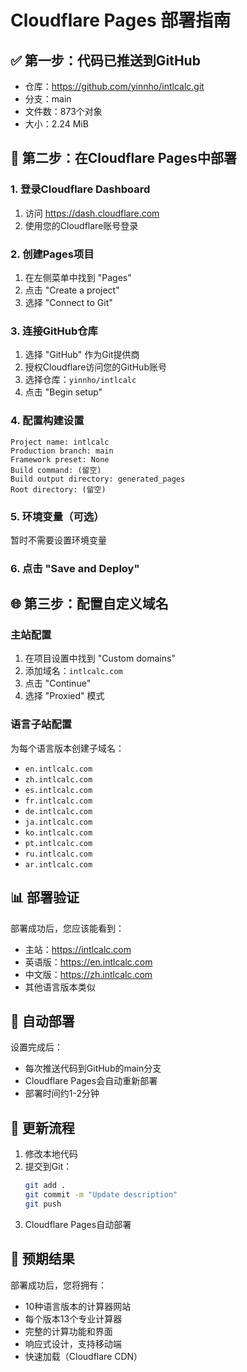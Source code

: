 # Cloudflare Pages 部署指南

## ✅ 第一步：代码已推送到GitHub
- 仓库：https://github.com/yinnho/intlcalc.git
- 分支：main
- 文件数：873个对象
- 大小：2.24 MiB

## 🚀 第二步：在Cloudflare Pages中部署

### 1. 登录Cloudflare Dashboard
1. 访问 https://dash.cloudflare.com
2. 使用您的Cloudflare账号登录

### 2. 创建Pages项目
1. 在左侧菜单中找到 "Pages"
2. 点击 "Create a project"
3. 选择 "Connect to Git"

### 3. 连接GitHub仓库
1. 选择 "GitHub" 作为Git提供商
2. 授权Cloudflare访问您的GitHub账号
3. 选择仓库：`yinnho/intlcalc`
4. 点击 "Begin setup"

### 4. 配置构建设置
```
Project name: intlcalc
Production branch: main
Framework preset: None
Build command: (留空)
Build output directory: generated_pages
Root directory: (留空)
```

### 5. 环境变量（可选）
暂时不需要设置环境变量

### 6. 点击 "Save and Deploy"

## 🌐 第三步：配置自定义域名

### 主站配置
1. 在项目设置中找到 "Custom domains"
2. 添加域名：`intlcalc.com`
3. 点击 "Continue"
4. 选择 "Proxied" 模式

### 语言子站配置
为每个语言版本创建子域名：
- `en.intlcalc.com`
- `zh.intlcalc.com`
- `es.intlcalc.com`
- `fr.intlcalc.com`
- `de.intlcalc.com`
- `ja.intlcalc.com`
- `ko.intlcalc.com`
- `pt.intlcalc.com`
- `ru.intlcalc.com`
- `ar.intlcalc.com`

## 📊 部署验证

部署成功后，您应该能看到：
- 主站：https://intlcalc.com
- 英语版：https://en.intlcalc.com
- 中文版：https://zh.intlcalc.com
- 其他语言版本类似

## 🔧 自动部署

设置完成后：
- 每次推送代码到GitHub的main分支
- Cloudflare Pages会自动重新部署
- 部署时间约1-2分钟

## 📝 更新流程

1. 修改本地代码
2. 提交到Git：
   ```bash
   git add .
   git commit -m "Update description"
   git push
   ```
3. Cloudflare Pages自动部署

## 🎯 预期结果

部署成功后，您将拥有：
- 10种语言版本的计算器网站
- 每个版本13个专业计算器
- 完整的计算功能和界面
- 响应式设计，支持移动端
- 快速加载（Cloudflare CDN） 